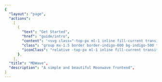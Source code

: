 ```yaml
---
{
  "layout": "page",
  "actions":
    [
      {
        "text": "Get Started",
        "href": "guide/intro",
        "content": '<svg class="-top-px ml-1 inline fill-current transition-transform duration-150 group-hover:translate-x-1" xmlns="http://www.w3.org/2000/svg" width="10" height="10" viewBox="0 0 24 24" > <path d="M13.025 1l-2.847 2.828 6.176 6.176h-16.354v3.992h16.354l-6.176 6.176 2.847 2.828 10.975-11z" /> </svg>',
        "class": "group mx-1.5 border border-indigo-600 bg-indigo-500 text-slate-100 hover:bg-indigo-600 dark:border-indigo-400 dark:hover:bg-indigo-400",
        "iconClass": "relative -top-px ml-1 inline fill-current transition-transform duration-150 group-hover:translate-x-1",
      },
    ],
  "title": "MDWave",
  "description": "A simple and beautiful Moonwave frontend",
}
---
```


<Home />

<script setup>
import Home from "../.vitepress/theme/components/Home.vue"
</script>
